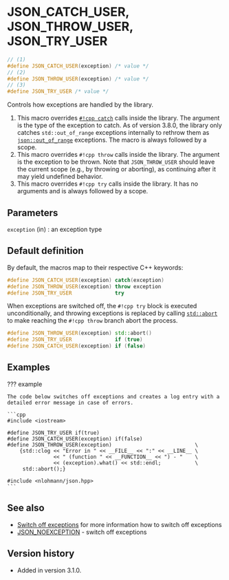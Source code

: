 # JSON_CATCH_USER, JSON_THROW_USER, JSON_TRY_USER

```cpp
// (1)
#define JSON_CATCH_USER(exception) /* value */
// (2)
#define JSON_THROW_USER(exception) /* value */
// (3)
#define JSON_TRY_USER /* value */
```

Controls how exceptions are handled by the library.

1. This macro overrides [`#!cpp catch`](https://en.cppreference.com/w/cpp/language/try_catch) calls inside the library.
   The argument is the type of the exception to catch. As of version 3.8.0, the library only catches `std::out_of_range`
   exceptions internally to rethrow them as [`json::out_of_range`](../../home/exceptions.md#out-of-range) exceptions.
   The macro is always followed by a scope.
2. This macro overrides `#!cpp throw` calls inside the library. The argument is the exception to be thrown. Note that
   `JSON_THROW_USER` should leave the current scope (e.g., by throwing or aborting), as continuing after it may yield
   undefined behavior.
3. This macro overrides `#!cpp try` calls inside the library. It has no arguments and is always followed by a scope.

## Parameters

`exception` (in)
:   an exception type

## Default definition

By default, the macros map to their respective C++ keywords:

```cpp
#define JSON_CATCH_USER(exception) catch(exception)
#define JSON_THROW_USER(exception) throw exception
#define JSON_TRY_USER              try
```

When exceptions are switched off, the `#!cpp try` block is executed unconditionally, and throwing exceptions is
replaced by calling [`std::abort`](https://en.cppreference.com/w/cpp/utility/program/abort) to make reaching the
`#!cpp throw` branch abort the process.

```cpp
#define JSON_THROW_USER(exception) std::abort()
#define JSON_TRY_USER              if (true)
#define JSON_CATCH_USER(exception) if (false)
```

## Examples

??? example

    The code below switches off exceptions and creates a log entry with a detailed error message in case of errors.

    ```cpp
    #include <iostream>
    
    #define JSON_TRY_USER if(true)
    #define JSON_CATCH_USER(exception) if(false)
    #define JSON_THROW_USER(exception)                           \
        {std::clog << "Error in " << __FILE__ << ":" << __LINE__ \
                   << " (function " << __FUNCTION__ << ") - "    \
                   << (exception).what() << std::endl;           \
         std::abort();}
    
    #include <nlohmann/json.hpp>
    ```

## See also

- [Switch off exceptions](../../home/exceptions.md#switch-off-exceptions) for more information how to switch off exceptions
- [JSON_NOEXCEPTION](json_noexception.md) - switch off exceptions

## Version history

- Added in version 3.1.0.

